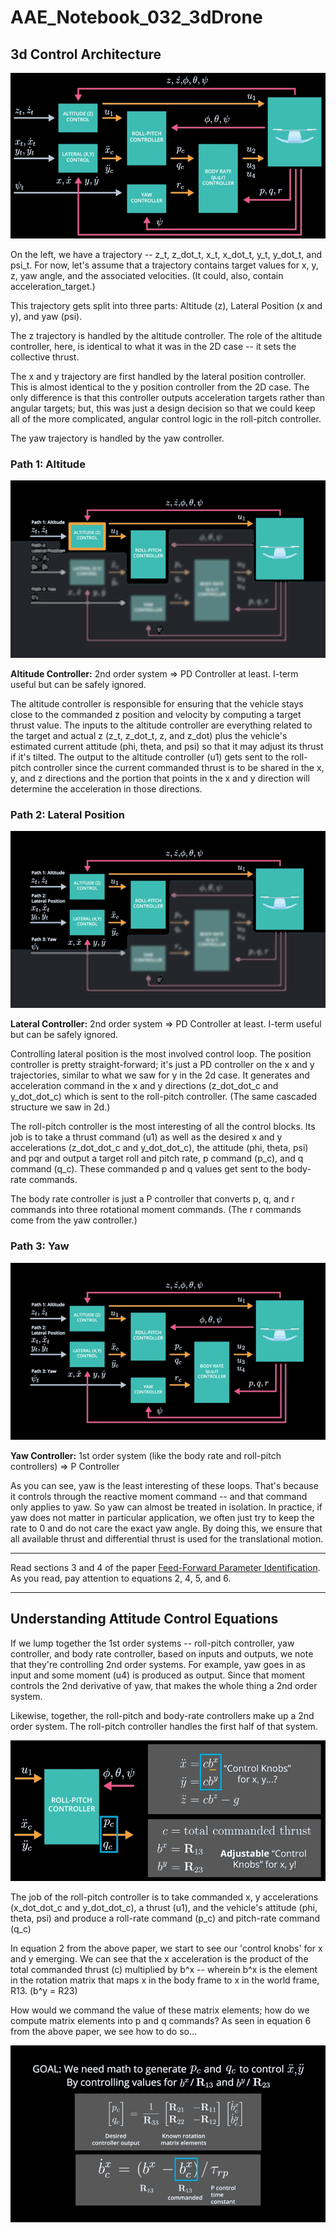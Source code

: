 # AAE_Notebook_032_3dDrone

## 3d Control Architecture

![3d Control Architecture](/images/3d_control_architecture.png)

On the left, we have a trajectory -- z_t, z_dot_t, x_t, x_dot_t, y_t, y_dot_t, and psi_t. For now, let's assume that a trajectory contains target values for x, y, z, yaw angle, and the associated velocities. (It could, also, contain acceleration_target.)

This trajectory gets split into three parts: Altitude (z), Lateral Position (x and y), and yaw (psi). 

The z trajectory is handled by the altitude controller. The role of the altitude controller, here, is identical to what it was in the 2D case -- it sets the collective thrust. 

The x and y trajectory are first handled by the lateral position controller. This is almost identical to the y position controller from the 2D case. The only difference is that this controller outputs acceleration targets rather than angular targets; but, this was just a design decision so that we could keep all of the more complicated, angular control logic in the roll-pitch controller.

The yaw trajectory is handled by the yaw controller. 

### Path 1: Altitude

![Path One](/images/path1.png)

**Altitude Controller:** 2nd order system => PD Controller at least. I-term useful but can be safely ignored.

The altitude controller is responsible for ensuring that the vehicle stays close to the commanded z position and velocity by computing a target thrust value. The inputs to the altitude controller are everything related to the target and actual z (z_t, z_dot_t, z, and z_dot) plus the vehicle's estimated current attitude (phi, theta, and psi) so that it may adjust its thrust if it's tilted. The output to the altitude controller (u1) gets sent to the roll-pitch controller since the current commanded thrust is to be shared in the x, y, and z directions and the portion that points in the x and y direction will determine the acceleration in those directions. 

### Path 2: Lateral Position

![Path Two](/images/path2.png)

**Lateral Controller:** 2nd order system => PD Controller at least. I-term useful but can be safely ignored.

Controlling lateral position is the most involved control loop. The position controller is pretty straight-forward; it's just a PD controller on the x and y trajectories, similar to what we saw for y in the 2d case. It generates and acceleration command in the x and y directions (z_dot_dot_c and y_dot_dot_c) which is sent to the roll-pitch controller. (The same cascaded structure we saw in 2d.)

The roll-pitch controller is the most interesting of all the control blocks. Its job is to take a thrust command (u1) as well as the desired x and y accelerations (z_dot_dot_c and y_dot_dot_c), the attitude (phi, theta, psi) and pqr and output a target roll and pitch rate, p command (p_c), and q command (q_c). These commanded p and q values get sent to the body-rate commands. 

The body rate controller is just a P controller that converts p, q, and r commands into three rotational moment commands. (The r commands come from the yaw controller.)

### Path 3: Yaw

![Path Three](/images/path3.png)

**Yaw Controller:** 1st order system (like the body rate and roll-pitch controllers) => P Controller

As you can see, yaw is the least interesting of these loops. That's because it controls through the reactive moment command -- and that command only applies to yaw. So yaw can almost be treated in isolation. In practice, if yaw does not matter in particular application, we often just try to keep the rate to 0 and do not care the exact yaw angle. By doing this, we ensure that all available thrust and differential thrust is used for the translational motion.


***   ***   ***   ***   ***   ***   ***   ***   ***

Read sections 3 and 4 of the paper [Feed-Forward Parameter Identification](http://www.dynsyslab.org/wp-content/papercite-data/pdf/schoellig-acc12.pdf). As you read, pay attention to equations 2, 4, 5, and 6.

***   ***   ***   ***   ***   ***   ***   ***   ***


## Understanding Attitude Control Equations

If we lump together the 1st order systems -- roll-pitch controller, yaw controller, and body rate controller, based on inputs and outputs,  we note that they're controlling 2nd order systems. For example, yaw goes in as input and some moment (u4) is produced as output. Since that moment controls the 2nd derivative of yaw, that makes the whole thing a 2nd order system. 

Likewise, together, the roll-pitch and body-rate controllers make up a 2nd order system. The roll-pitch controller handles the first half of that system.

![Roll-Pitch Controller](/images/roll_pitch_controller.png)

The job of the roll-pitch controller is to take commanded x, y accelerations (x_dot_dot_c and y_dot_dot_c), a thrust (u1), and the vehicle's attitude (phi, theta, psi) and produce a roll-rate command (p_c) and pitch-rate command (q_c)

In equation 2 from the above paper, we start to see our 'control knobs' for x and y emerging. We can see that the x acceleration is the product of the total commanded thrust (c) multiplied by b^x -- wherein b^x is the element in the rotation matrix that maps x in the body frame to x in the world frame, R13. (b^y = R23)

How would we command the value of these matrix elements; how do we compute matrix elements into p and q commands? As seen in equation 6 from the above paper, we see how to do so...

![Equation Six](/images/equation_six.png)
